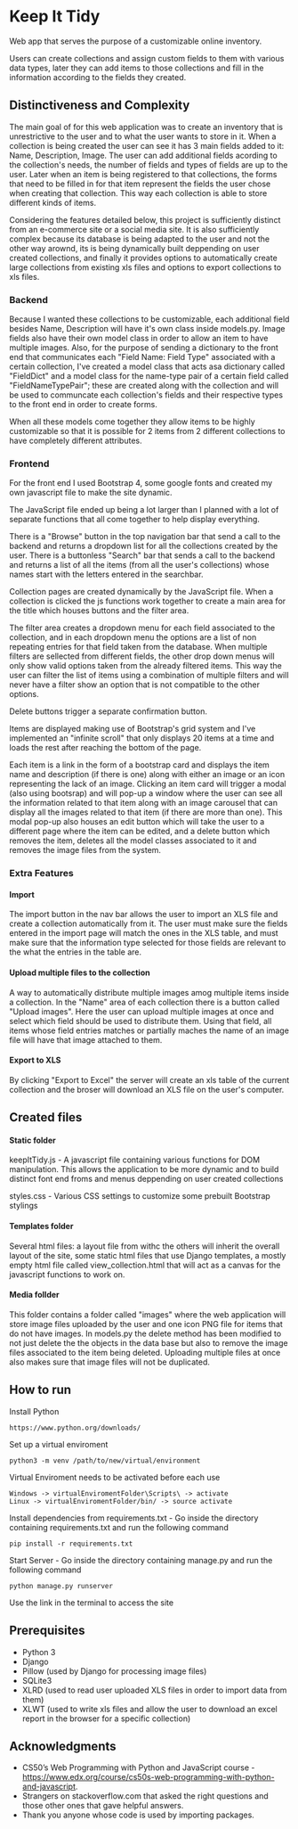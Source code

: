 # Keep It Tidy

Web app that serves the purpose of a customizable online inventory.

Users can create collections and assign custom fields to them with various data types, later they can add items to those collections and fill in the information according to the fields they created.

## Distinctiveness and Complexity

The main goal of for this web application was to create an inventory that is unrestrictive to the user and to what the user wants to store in it.
When a collection is being created the user can see it has 3 main fields added to it: Name, Description, Image. The user can add additional fields acording to the collection's needs, the number of fields and types of fields are up to the user. Later when an item is being registered to that collections, the forms that need to be filled in for that item represent the fields the user chose when creating that collection. This way each collection is able to store different kinds of items.

Considering the features detailed below, this project is sufficiently distinct from an e-commerce site or a social media site. It is also sufficiently complex because its database is being adapted to the user and not the other way arownd, its is being dynamically built deppending on user created collections, and finally it provides options to automatically create large collections from existing xls files and options to export collections to xls files.

### Backend
Because I wanted these collections to be customizable, each additional field besides Name, Description will have it's own class inside models.py.
Image fields also have their own model class in order to allow an item to have multiple images.
Also, for the purpose of sending a dictionary to the front end that communicates each "Field Name: Field Type" associated with a certain collection, I've created a model class that acts asa dictionary called "FieldDict" and a model class for the name-type pair of a certain field called "FieldNameTypePair"; these are created along with the collection and will be used to communcate each collection's fields and their respective types to the front end in order to create forms.

When all these models come together they allow items to be highly customizable so that it is possible for 2 items from 2 different collections to have completely different attributes.

### Frontend
For the front end I used Bootstrap 4, some google fonts and created my own javascript file to make the site dynamic.

The JavaScript file ended up being a lot larger than I planned with a lot of separate functions that all come together to help display everything.

There is a "Browse" button in the top navigation bar that send a call to the backend and returns a dropdown list for all the collections created by the user.
There is a buttonless "Search" bar that sends a call to the backend and returns a list of all the items (from all the user's collections) whose names start with the letters entered in the searchbar.

Collection pages are created dynamically by the JavaScript file. When a collection is clicked the js functions work together to create a main area for the title which houses buttons and the filter area.

The filter area creates a dropdown menu for each field associated to the collection, and in each dropdown menu the options are a list of non repeating entries for that field taken from the database. When multiple filters are sellected from different fields, the other drop down menus will only show valid options taken from the already filtered items.
This way the user can filter the list of items using a combination of multiple filters and will never have a filter show an option that is not compatible to the other options.

Delete buttons trigger a separate confirmation button.

Items are displayed making use of Bootstrap's grid system and I've implemented an "infinite scroll" that only displays 20 items at a time and loads the rest after reaching the bottom of the page.

Each item is a link in the form of a bootstrap card and displays the item name and description (if there is one) along with either an image or an icon representing the lack of an image. Clicking an item card will trigger a modal (also using bootsrap) and will pop-up a window where the user can see all the information related to that item along with an image carousel that can display all the images related to that item (if there are more than one). This modal pop-up also houses an edit button which will take the user to a different page where the item can be edited, and a delete button which removes the item, deletes all the model classes associated to it and removes the image files from the system.

### Extra Features

#### Import

The import button in the nav bar allows the user to import an XLS file and create a collection automatically from it. The user must make sure the fields entered in the import page will match the ones in the XLS table, and must make sure that the information type selected for those fields are relevant to the what the entries in the table are.

#### Upload multiple files to the collection

A way to automatically distribute multiple images amog multiple items inside a collection.
In the "Name" area of each collection there is a button called "Upload images". Here the user can upload multiple images at once and select which field should be used to distribute them. Using that field, all items whose field entries matches or partially maches the name of an image file will have that image attached to them.

#### Export to XLS

By clicking "Export to Excel" the server will create an xls table of the current collection and the broser will download an XLS file on the user's computer.

## Created files

#### Static folder
keepItTidy.js - A javascript file containing various functions for DOM manipulation. This allows the application to be more dynamic and to build distinct font end froms and menus deppending on user created collections

styles.css - Various CSS settings to customize some prebuilt Bootstrap stylings

#### Templates folder
Several html files: a layout file from withc the others will inherit the overall layout of the site, some static html files that use Django templates, a mostly empty html file called view_collection.html that will act as a canvas for the javascript functions to work on.

#### Media follder
This folder contains a folder called "images" where the web application will store image files uploaded by the user and one icon PNG file for items that do not have images.
In models.py the delete method has been modified to not just delete the the objects in the data base but also to remove the image files associated to the item being deleted. Uploading multiple files at once also makes sure that image files will not be duplicated.


## How to run

Install Python

    https://www.python.org/downloads/

Set up a virtual enviroment

    python3 -m venv /path/to/new/virtual/environment

Virtual Enviroment needs to be activated before each use

    Windows -> virtualEnviromentFolder\Scripts\ -> activate
    Linux -> virtualEnviromentFolder/bin/ -> source activate
    
Install dependencies from requirements.txt - Go inside the directory containing requirements.txt and run the following command

    pip install -r requirements.txt

Start Server - Go inside the directory containing manage.py and run the following command

    python manage.py runserver
    
Use the link in the terminal to access the site


## Prerequisites

- Python 3
- Django
- Pillow (used by Django for processing image files)
- SQLite3
- XLRD (used to read user uploaded XLS files in order to import data from them)
- XLWT (used to write xls files and allow the user to download an excel report in the browser for a specific collection)


## Acknowledgments

  - CS50’s Web Programming with Python and JavaScript course - https://www.edx.org/course/cs50s-web-programming-with-python-and-javascript.
  - Strangers on stackoverflow.com that asked the right questions and those other ones that gave helpful answers.
  - Thank you anyone whose code is used by importing packages.
